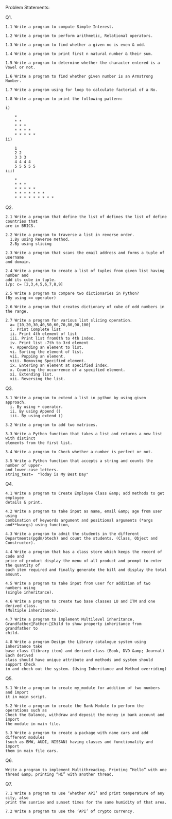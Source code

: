 Problem Statements:

Q1.

	1.1 Write a program to compute Simple Interest.
	
	1.2 Write a program to perform arithmetic, Relational operators.
	
	1.3 Write a program to find whether a given no is even & odd.
	
	1.4 Write a program to print first n natural number & their sum.
	
	1.5 Write a program to determine whether the character entered is a Vowel or not.
	
	1.6 Write a program to find whether given number is an Armstrong Number.
	
	1.7 Write a program using for loop to calculate factorial of a No.
	
	1.8 Write a program to print the following pattern:
	
	i)
	
		*
		* *
		* * *
		* * * *
		* * * * *
	ii)
	
		1
		2 2
		3 3 3
		4 4 4 4
		5 5 5 5 5
	iii)
	
		*
		* * *
		* * * * *
		* * * * * * *
		* * * * * * * * *
  
Q2.

	2.1 Write a program that define the list of defines the list of define countries that
	are in BRICS.
	
	2.2 Write a program to traverse a list in reverse order.
	  1.By using Reverse method.
	  2.By using slicing
	  
	2.3 Write a program that scans the email address and forms a tuple of username
	and domain.
	
	2.4 Write a program to create a list of tuples from given list having number and
	add its cube in tuple.
	i/p: c= [2,3,4,5,6,7,8,9]
	
	2.5 Write a program to compare two dictionaries in Python?
	(By using == operator)
	
	2.6 Write a program that creates dictionary of cube of odd numbers in the range.
	
	2.7 Write a program for various list slicing operation.
	  a= [10,20,30,40,50,60,70,80,90,100]
	  i. Print Complete list
	  ii. Print 4th element of list
	  iii. Print list from0th to 4th index.
	  iv. Print list -7th to 3rd element
	  v. Appending an element to list.
	  vi. Sorting the element of list.
	  vii. Popping an element.
	  viii. Removing Specified element.
	  ix. Entering an element at specified index.
	  x. Counting the occurrence of a specified element.
	  xi. Extending list.
	  xii. Reversing the list.

Q3.

	3.1 Write a program to extend a list in python by using given approach.
	  i. By using + operator.
	  ii. By using Append ()
	  iii. By using extend ()
	  
	3.2 Write a program to add two matrices.
	
	3.3 Write a Python function that takes a list and returns a new list with distinct
	elements from the first list.
	
	3.4 Write a program to Check whether a number is perfect or not.
	
	3.5 Write a Python function that accepts a string and counts the number of upper-
	and lower-case letters.
	string_test=  "Today is My Best Day"

Q4.

	4.1 Write a program to Create Employee Class &amp; add methods to get employee
	details & print. 
	
	4.2 Write a program to take input as name, email &amp; age from user using
	combination of keywords argument and positional arguments (*args
	and**kwargs) using function,
	
	4.3 Write a program to admit the students in the different
	Departments(pgdm/btech) and count the students. (Class, Object and Constructor).
	
	4.4 Write a program that has a class store which keeps the record of code and
	price of product display the menu of all product and prompt to enter the quantity of
	each item required and finally generate the bill and display the total amount.
	
	4.5 Write a program to take input from user for addition of two numbers using
	(single inheritance).
	
	4.6 Write a program to create two base classes LU and ITM and one derived class.
	(Multiple inheritance).
	
	4.7 Write a program to implement Multilevel inheritance,
	GrandfatherFather-Child to show property inheritance from grandfather to
	child.
	
	4.8 Write a program Design the Library catalogue system using inheritance take
	base class (library item) and derived class (Book, DVD &amp; Journal) Each derived
	class should have unique attribute and methods and system should support Check
	in and check out the system. (Using Inheritance and Method overriding)

Q5.

	5.1 Write a program to create my_module for addition of two numbers and import
	it in main script.
	
	5.2 Write a program to create the Bank Module to perform the operations such as
	Check the Balance, withdraw and deposit the money in bank account and import
	the module in main file.
	
	5.3 Write a program to create a package with name cars and add different modules
	(such as BMW, AUDI, NISSAN) having classes and functionality and import
	them in main file cars.

Q6.

	Write a program to implement Multithreading. Printing “Hello” with one
	thread &amp; printing “Hi” with another thread.

Q7.

	7.1 Write a program to use ‘whether API’ and print temperature of any city, also
	print the sunrise and sunset times for the same humidity of that area.
	
	7.2 Write a program to use the ‘API’ of crypto currency.
